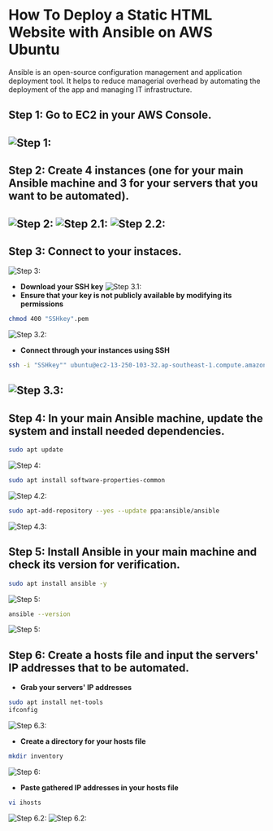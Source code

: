 # How To Deploy a Static HTML Website with Ansible on AWS Ubuntu
Ansible is an open-source configuration management and application deployment tool. It helps to reduce managerial overhead by automating the deployment of the app and managing IT infrastructure.

## Step 1: Go to EC2 in your AWS Console.
![Step 1:](./steps-images/1.png)
---
## Step 2: Create 4 instances (one for your main Ansible machine and 3 for your servers that you want to be automated).
![Step 2:](./steps-images/2.png)
![Step 2.1:](./steps-images/3.png)
![Step 2.2:](./steps-images/4.png)
---
## Step 3: Connect to your instaces.
![Step 3:](./steps-images/5.png)
- **Download your SSH key**
![Step 3.1:](./steps-images/6.png)
- **Ensure that your key is not publicly available by modifying its permissions**
```bash
chmod 400 "SSHkey".pem
```
![Step 3.2:](./steps-images/7.png)
- **Connect through your instances using SSH**
```bash
ssh -i "SSHkey"" ubuntu@ec2-13-250-103-32.ap-southeast-1.compute.amazonaws.com
```
![Step 3.3:](./steps-images/8.png)
---
## Step 4: In your main Ansible machine, update the system and install needed dependencies.
```bash
sudo apt update
```
![Step 4:](./steps-images/others-steps/1.png)
```bash
sudo apt install software-properties-common
```
![Step 4.2:](./steps-images/others-steps/2.png)
```bash
sudo apt-add-repository --yes --update ppa:ansible/ansible
```
![Step 4.3:](./steps-images/others-steps/3.png)
## Step 5: Install Ansible in your main machine and check its version for verification.
```bash
sudo apt install ansible -y
```
![Step 5:](./steps-images/others-steps/4.png)
```bash
ansible --version
```
![Step 5:](./steps-images/others-steps/5.png)
## Step 6: Create a hosts file and input the servers' IP addresses that to be automated.
- **Grab your servers' IP addresses**
```bash
sudo apt install net-tools
ifconfig
```
![Step 6.3:](./steps-images/others-steps/8.png)
- **Create a directory for your hosts file**
```bash
mkdir inventory
```
![Step 6:](./steps-images/others-steps/6.png)
- **Paste gathered IP addresses in your hosts file**
```bash
vi ihosts
```
![Step 6.2:](./steps-images/others-steps/7.png)
![Step 6.2:](./steps-images/others-steps/9.png)
